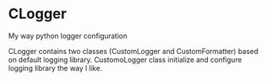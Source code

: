 CLogger
=========

My way python logger configuration

CLogger contains two classes (CustomLogger and CustomFormatter)
based on default logging library. CustomoLogger class
initialize and configure logging library the way I like.